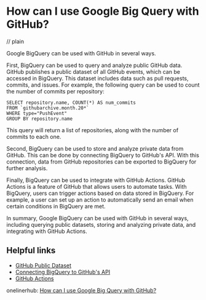 # How can I use Google Big Query with GitHub?
// plain

Google BigQuery can be used with GitHub in several ways.

First, BigQuery can be used to query and analyze public GitHub data. GitHub publishes a public dataset of all GitHub events, which can be accessed in BigQuery. This dataset includes data such as pull requests, commits, and issues. For example, the following query can be used to count the number of commits per repository:

```
SELECT repository.name, COUNT(*) AS num_commits
FROM `githubarchive.month.20*`
WHERE type="PushEvent"
GROUP BY repository.name
```

This query will return a list of repositories, along with the number of commits to each one.

Second, BigQuery can be used to store and analyze private data from GitHub. This can be done by connecting BigQuery to GitHub's API. With this connection, data from GitHub repositories can be exported to BigQuery for further analysis.

Finally, BigQuery can be used to integrate with GitHub Actions. GitHub Actions is a feature of GitHub that allows users to automate tasks. With BigQuery, users can trigger actions based on data stored in BigQuery. For example, a user can set up an action to automatically send an email when certain conditions in BigQuery are met.

In summary, Google BigQuery can be used with GitHub in several ways, including querying public datasets, storing and analyzing private data, and integrating with GitHub Actions.

## Helpful links
- [GitHub Public Dataset](https://www.githubarchive.org/)
- [Connecting BigQuery to GitHub's API](https://cloud.google.com/solutions/connecting-github-and-bigquery)
- [GitHub Actions](https://help.github.com/en/actions)

onelinerhub: [How can I use Google Big Query with GitHub?](https://onelinerhub.com/google-big-query/how-can-i-use-google-big-query-with-github)